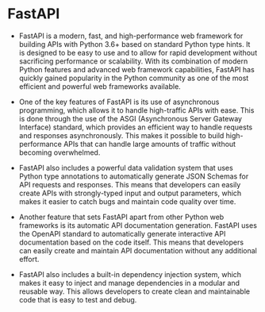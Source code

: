 # FastAPI
- FastAPI is a modern, fast, and high-performance web framework for building APIs with Python 3.6+ based on standard Python type hints. It is designed to be easy to use and to allow for rapid development without sacrificing performance or scalability. With its combination of modern Python features and advanced web framework capabilities, FastAPI has quickly gained popularity in the Python community as one of the most efficient and powerful web frameworks available.

- One of the key features of FastAPI is its use of asynchronous programming, which allows it to handle high-traffic APIs with ease. This is done through the use of the ASGI (Asynchronous Server Gateway Interface) standard, which provides an efficient way to handle requests and responses asynchronously. This makes it possible to build high-performance APIs that can handle large amounts of traffic without becoming overwhelmed.

- FastAPI also includes a powerful data validation system that uses Python type annotations to automatically generate JSON Schemas for API requests and responses. This means that developers can easily create APIs with strongly-typed input and output parameters, which makes it easier to catch bugs and maintain code quality over time.

- Another feature that sets FastAPI apart from other Python web frameworks is its automatic API documentation generation. FastAPI uses the OpenAPI standard to automatically generate interactive API documentation based on the code itself. This means that developers can easily create and maintain API documentation without any additional effort.

- FastAPI also includes a built-in dependency injection system, which makes it easy to inject and manage dependencies in a modular and reusable way. This allows developers to create clean and maintainable code that is easy to test and debug.
